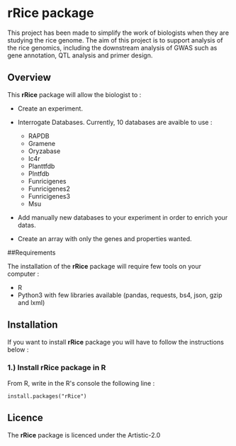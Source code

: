 # rRice package

This project has been made to simplify the work of biologists when they are studying the rice genome. The aim of this project is to support analysis of the rice genomics, including the downstream analysis of GWAS such as gene annotation, QTL analysis and primer design. 

## Overview

This **rRice** package will allow the biologist to :

* Create an experiment.

* Interrogate Databases. Currently, 10 databases are avaible to use :
    - RAPDB
    - Gramene
    - Oryzabase
    - Ic4r
    - Planttfdb
    - Plntfdb
    - Funricigenes
    - Funricigenes2
    - Funricigenes3
    - Msu
    
* Add manually new databases to your experiment in order to enrich your datas.

* Create an array with only the genes and properties wanted.

##Requirements

The installation of the **rRice** package will require few tools on your computer :
* R
* Python3 with few libraries available (pandas, requests, bs4, json, gzip and lxml)

## Installation

If you want to install **rRice** package you will have to follow the instructions below :

### 1.) Install **rRice** package in R

From R, write in the R's console the following line :
```
install.packages("rRice")
```

## Licence

The **rRice** package is licenced under the Artistic-2.0



